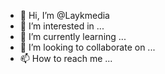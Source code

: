 - 👋 Hi, I’m @Laykmedia
- 👀 I’m interested in ...
- 🌱 I’m currently learning ...
- 💞️ I’m looking to collaborate on ...
- 📫 How to reach me ...

<!---
Laykmedia/Laykmedia is a ✨ special ✨ repository because its `README.md` (this file) appears on your GitHub profile.
You can click the Preview link to take a look at your changes.
--->
